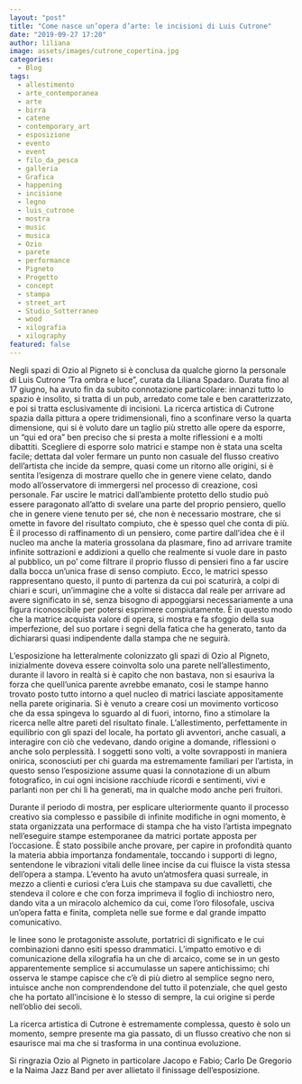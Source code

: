 ```yaml
---
layout: "post"
title: "Come nasce un’opera d’arte: le incisioni di Luis Cutrone"
date: "2019-09-27 17:20"
author: liliana
image: assets/images/cutrone_copertina.jpg
categories:
  - Blog
tags:
  - allestimento
  - arte_contemporanea
  - arte
  - birra
  - catene
  - contemporary_art
  - esposizione
  - evento
  - event
  - filo_da_pesca
  - galleria
  - Grafica
  - happening
  - incisione
  - legno
  - luis_cutrone
  - mostra
  - music
  - musica
  - Ozio
  - parete
  - performance
  - Pigneto
  - Progetto
  - concept
  - stampa
  - street_art
  - Studio_Sotterraneo
  - wood
  - xilografia
  - xilography
featured: false
---
```

Negli spazi di Ozio al Pigneto si è conclusa da qualche giorno la personale di Luis Cutrone ‘Tra ombra e luce”, curata da Liliana Spadaro. Durata fino  al 17 giugno, ha avuto fin da subito connotazione particolare: innanzi tutto lo spazio è insolito, si tratta di un pub, arredato come tale e ben caratterizzato, e poi si tratta esclusivamente di incisioni. La ricerca artistica di Cutrone spazia dalla pittura a opere tridimensionali, fino a sconfinare verso la quarta dimensione, qui si è voluto dare un taglio più stretto alle opere da esporre, un “qui ed ora” ben preciso che si presta a molte riflessioni e a molti dibattiti. Scegliere di esporre solo matrici e stampe non è stata una scelta facile; dettata dal voler fermare un punto non casuale del flusso creativo dell’artista che incide da sempre, quasi come un ritorno alle origini, si è sentita l’esigenza di mostrare quello che in genere viene celato, dando modo all’osservatore di immergersi nel processo di creazione, così personale. Far uscire le matrici dall’ambiente protetto dello studio può essere paragonato all’atto di svelare una parte del proprio pensiero, quello che in genere viene tenuto per sé, che non è necessario mostrare, che si omette in favore del risultato compiuto, che è spesso quel che conta di più. È il processo di raffinamento di un pensiero, come partire dall’idea che è il nucleo ma anche la materia grossolana da plasmare, fino ad arrivare tramite infinite sottrazioni e addizioni a quello che realmente si vuole dare in pasto al pubblico, un po’ come filtrare il proprio flusso di pensieri fino a far uscire dalla bocca un’unica frase di senso compiuto. Ecco, le matrici spesso rappresentano questo, il punto di partenza da cui poi scaturirà, a colpi di chiari e scuri, un’immagine che a volte si distacca dal reale per arrivare ad avere significato in sé, senza bisogno di appoggiarsi necessariamente a una figura riconoscibile per potersi esprimere compiutamente. È in questo modo che la matrice acquista valore di opera, si mostra e fa sfoggio della sua imperfezione, del suo portare i segni della fatica che ha generato, tanto da dichiararsi quasi indipendente dalla stampa che ne seguirà.

L’esposizione ha letteralmente colonizzato gli spazi di Ozio al Pigneto, inizialmente doveva essere coinvolta solo una parete nell’allestimento, durante il lavoro in realtà si è capito che non bastava, non si esauriva la forza che quell’unica parente avrebbe emanato, cosi le stampe hanno trovato posto tutto intorno a quel nucleo di matrici lasciate appositamente nella parete originaria. Si è venuto a creare cosi un movimento vorticoso che da essa spingeva lo sguardo al di fuori, intorno, fino a stimolare la ricerca nelle altre pareti del risultato finale. L’allestimento, perfettamente in equilibrio con gli spazi del locale, ha portato gli avventori, anche casuali, a interagire con ciò che vedevano, dando origine a domande, riflessioni o anche solo perplessità. I soggetti sono volti, a volte sovrapposti in maniera onirica, sconosciuti per chi guarda ma estremamente familiari per l’artista, in questo senso l’esposizione assume quasi la connotazione di un album fotografico, in cui ogni incisione racchiude ricordi e sentimenti, vivi e parlanti non per chi li ha generati, ma in qualche modo anche peri fruitori.

Durante il periodo di mostra, per esplicare ulteriormente quanto il processo creativo sia complesso e passibile di infinite modifiche in ogni momento, è stata organizzata una performace di stampa che ha visto l’artista impegnato nell’eseguire stampe estemporanee da matrici portate apposta per l’occasione. È stato possibile anche provare, per capire in profondità quanto la materia abbia importanza fondamentale, toccando i supporti di legno, sentendone le vibrazioni vitali delle linee incise da cui fluisce la vista stessa dell’opera a stampa. L’evento ha avuto un’atmosfera quasi surreale, in mezzo a clienti e curiosi c’era Luis che stampava su due cavalletti, che stendeva il colore e che con forza imprimeva il foglio di inchiostro nero, dando vita a un miracolo alchemico da cui, come l’oro filosofale, usciva un’opera fatta e finita, completa nelle sue forme e dal grande impatto comunicativo.

le linee sono le protagoniste assolute, portatrici di significato e le cui combinazioni danno esiti spesso drammatici. L’impatto emotivo e di comunicazione della xilografia ha un che di arcaico, come se in un gesto apparentemente semplice si accumulasse un sapere antichissimo; chi osserva le stampe capisce che c’è di più dietro al semplice segno nero, intuisce anche non comprendendone del tutto il potenziale, che quel gesto che ha portato all’incisione è lo stesso di sempre, la cui origine si perde nell’oblio dei secoli.

La ricerca artistica di Cutrone è estremamente complessa, questo è solo un momento, sempre presente ma gia passato, di un flusso creativo che non si esaurisce mai ma che si trasforma in una continua evoluzione.



Si ringrazia Ozio al Pigneto in particolare Jacopo e Fabio; Carlo De Gregorio e la Naima Jazz Band per aver allietato il finissage dell’esposizione.

